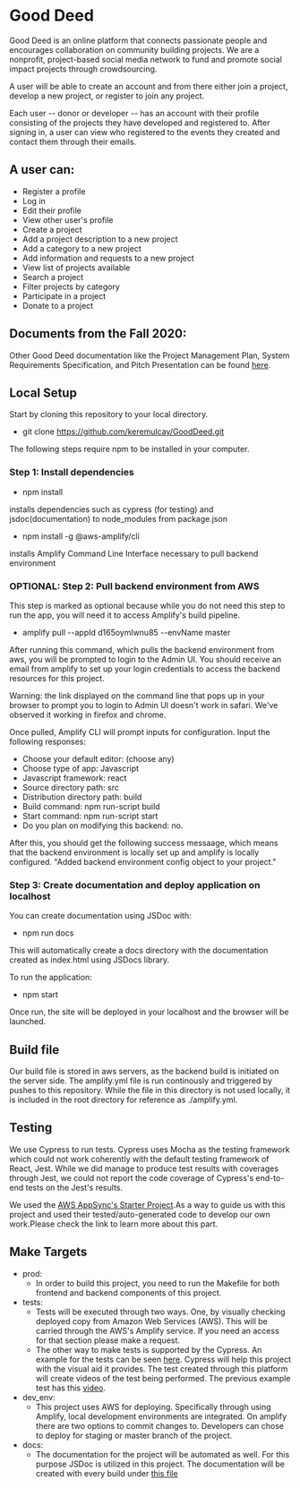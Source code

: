 # Good Deed
Good Deed is an online platform that connects passionate people and encourages collaboration on community building projects. We are a nonprofit, project-based social media network to fund and promote social impact projects through crowdsourcing. 

A user will be able to create an account and from there either join a project, develop a new project, or register to join any project.

Each user -- donor or developer -- has an account with their profile consisting of the projects they have developed and registered to. After signing in, a user can view who registered to the events they created and contact them through their emails. 

## A user can:
- Register a profile
- Log in
- Edit their profile
- View other user's profile
- Create a project
- Add a project description to a new project
- Add a category to a new project
- Add information and requests to a new project
- View list of projects available
- Search a project
- Filter projects by category
- Participate in a project
- Donate to a project

## Documents from the Fall 2020:
Other Good Deed documentation like the Project Management Plan, System Requirements Specification, and Pitch Presentation can be found [here](https://github.com/timurgordon/good-deed-web/tree/master/project-documents).

## Local Setup
 
Start by cloning this repository to your local directory.
- git clone https://github.com/keremulcay/GoodDeed.git

The following steps require npm to be installed in your computer.

### Step 1: Install dependencies

- npm install 

installs dependencies such as cypress (for testing) and jsdoc(documentation) to node_modules from package.json

- npm install -g @aws-amplify/cli

installs Amplify Command Line Interface necessary to pull backend environment

### OPTIONAL: Step 2: Pull backend environment from AWS
This step is marked as optional because while you do not need this step to run the app, you will need it to access Amplify's build pipeline.
- amplify pull --appId d165oymlwnu85 --envName master

After running this command, which pulls the backend environment from aws, you will be prompted to login to the Admin UI.
You should receive an email from amplify to set up your login credentials to access the backend resources for this project.

Warning: the link displayed on the command line that pops up in your browser to prompt you to login to Admin UI doesn't work in safari.
We've observed it working in firefox and chrome. 

Once pulled, Amplify CLI will prompt inputs for configuration. Input the following responses:

- Choose your default editor: (choose any)
- Choose type of app: Javascript
- Javascript framework: react
- Source directory path: src
- Distribution directory path: build
- Build command: npm run-script build
- Start command: npm run-script start
- Do you plan on modifying this backend: no.

After this, you should get the following success messaage, which means that the backend environment is locally set up and amplify is locally configured.
"Added backend environment config object to your project."

### Step 3: Create documentation and deploy application on localhost
You can create documentation using JSDoc with:
- npm run docs

This will automatically create a docs directory with the documentation created as index.html using JSDocs library.

To run the application:
- npm start

Once run, the site will be deployed in your localhost and the browser will be launched.

## Build file
Our build file is stored in aws servers, as the backend build is initiated on the server side. The amplify.yml file is run continously and triggered by pushes to this repository. While the file in this directory is not used locally, it is included in the root directory for reference as ./amplify.yml.

## Testing
We use Cypress to run tests. Cypress uses Mocha as the testing framework which could not work coherently with the default testing framework of React, Jest. While we did manage to produce test results with coverages through Jest, we could not report the code coverage of Cypress's end-to-end tests on the Jest's results. 

We used the [AWS AppSync's Starter Project](https://github.com/keremulcay/GoodDeed/blob/main/README-extension.md).As a way to guide us with this project and used their tested/auto-generated code to develop our own work.Please check the link to learn more about this part.
## Make Targets

- prod:
  - In order to build this project, you need to run the Makefile for both frontend and backend components of this project.  
- tests: 
  - Tests  will be executed through two ways. One, by visually checking deployed copy from Amazon Web Services (AWS). This will be carried through the AWS's Amplify service.                                                        If you need an access for that section please make a request. 
  - The other way to make tests is supported by the Cypress. An example for the tests can be seen [here](https://github.com/timurgordon/good-deed-web/blob/master/cypress/integration/authenticator_spec.js). Cypress will help this project with the visual aid it provides. The test created through this platform will create videos of the test being performed. The previous example test has this [video](https://github.com/timurgordon/good-deed-web/blob/master/cypress/videos/authenticator_spec.js.mp4). 
- dev_env:
  - This project uses AWS for deploying. Specifically through using Amplify, local development environments are integrated. On amplify there are two options to commit changes  to. Developers can chose to deploy for staging or master branch of the project. 
- docs:
  - The documentation for the project will be automated as well. For this purpose JSDoc is utilized in this project. The documentation will be created with every build under [this file](https://github.com/timurgordon/good-deed-web/blob/master/docs/index.html)

